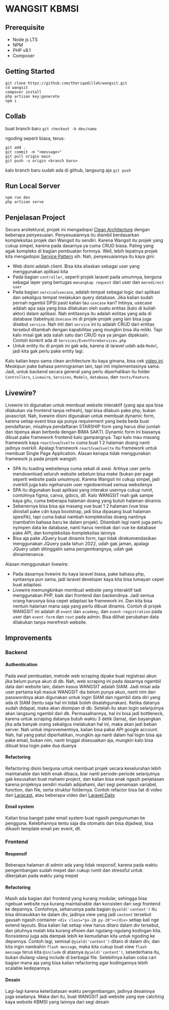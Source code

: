 # WANGSIT KBMSI

## Prerequisite
- Node js LTS
- NPM
- PHP v8.1
- Composer
## Getting Started
```
git clone https://github.com/thoriqadillah/wangsit.git
cd wangsit
composer install
php artisan key:generate
npm i
```
## Collab
buat branch baru ```git checkout -b dev/nama```

ngoding seperti biasa, terus:
```
git add .
git commit -m "<message>"
git pull origin main
git push -u origin <branch baru>
```
kalo branch baru sudah ada di github, langsung aja ```git push```
## Run Local Server
```
npm run dev 
php artisan serve
```
## Penjelasan Project
Secara arsitektural, projek ini mengadopsi [Clean Architecture](https://blog.cleancoder.com/uncle-bob/2012/08/13/the-clean-architecture.html) dengan beberapa penyesuaian. Penyesuaiannya itu diambil berdasarkan kompleksitas projek dari Wangsit itu sendiri. Karena Wangsit itu projek yang cukup simpel, karena pada dasarnya ya cuma CRUD biasa. Paling yang agak kompleks di bagian pembuatan formnya. Well, lebih tepatnya projek kita mengadopsi [Service Pattern](https://medium.com/@mhdnauvalazhar/design-pattern-implementasi-service-layer-di-laravel-cea01f64f57e) sih. Nah, penyesuaiannya itu kaya gini:

- Web disini adalah client. Bisa kita aliaskan sebagai user yang menggunakan aplikasi kita
- Pada bagian `controller`, seperti projek laravel pada umumnya, berguna sebagai layer yang bertugas `menangkap request` dari user dan `meredirect user`
- Pada bagian `service`/`usecase`, adalah tempat sebagai logic dari aplikasi dan sekaligus tempat melakukan query database. Jika kalian sudah pernah ngambil DPSI pasti kalian tau `usecase` kan? Intinya, usecase adalah apa saja yang bisa dilakukan oleh suatu entitas (kalo di kuliah aktor) dalam aplikasi. Nah entitasnya itu adalah entitas yang ada di database (tabelnya).`Usecase` ini di projek-projek yang lain bisa juga disebut `service`. Nah inti dari `service` ini tu adalah CRUD dari entitas tersebut ditambah dengan kapabilitas yang mungkin bisa dia miliki. Tapi kalo misal gak ada salah satu dari CRUD nya ya jangan dipaksain. Contoh konkrit ada di `Services/EventFormServices.php`
- Untuk entity itu di projek ini gak ada, karena di laravel udah ada `Model`, jadi kita gak perlu pake entity lagi.

Kalo kalian kepo sama clean architecture itu kaya gimana, bisa cek [video ini](https://www.youtube.com/watch?v=ykBMKfe84qM&t=4069s). Meskipun pake bahasa pemrograman lain, tapi inti implementasinya sama. Jadi, untuk backend secara general yang perlu diperhatikan itu folder `Controllers`, `Livewire`, `Services`, `Models`, `database`, dan `tests/Feature`.

## Livewire?
Livewire ini digunakan untuk membuat website interaktif (yang apa apa bisa dilakukan via frontend tanpa refresh), tapi bisa dilakuin pake php, bukan javascript. Nah, livewire disini digunakan untuk membuat dynamic form, karena setiap event bisa aja punya requirement yang beda beda buat pendaftaran, misalnya pendaftaran STARSHIP form yang harus diisi jumlah dan tipenya akan berbeda dengan BIMA SAKTI. Dynamic form ini biasanya dibuat pake framework frontend kalo gampangnya. Tapi kalo mau masang framework kaya `react`/`vue`/`svelte` cuma buat 1 2 halaman doang nanti jadinya overkill. Apalagi framework `react`/`vue`/`svelte` itu framework untuk membuat Single Page Application. Alasan kenapa tidak menggunakan framework js pada projek wangsit:
- SPA itu loading websitenya cuma sekali di awal. Artinya user perlu mendownload seluruh website sebelum bisa make (bukan per page seperti website pada umumnya). Karena Wangsit ini cukup simpel, jadi overkill juga kalo ngeharusin user ngedownload semua websitenya
- SPA itu digunakan buat aplikasi yang interaksi usernya cukup rumit, contohnya figma, canva, gdocs, dll. Kalo WANGSIT mah gak sampe kaya gitu, cuma beberapa halaman doang yang butuh halaman dinamis
- Sebenernya bisa bisa aja masang vue buat 1 2 halaman (vue bisa diinstall pake cdn kaya bootstrap, jadi bisa dipasang buat halaman spesifik), tapi cuma bakal nambah kompleksitas doang nantinya (nambahin bahasa baru ke dalam projek). Ditambah lagi nanti juga perlu nyimpen data ke database, nanti harus nembak dari vue ke database pake API, dan kompleksitas-kompleksitas lainnya
- Bisa aja pake JQuery buat dinamis form, tapi tidak direkomendasikan menggunakan JQuery pada tahun 2022, udah gak jaman, apalagi JQuery udah ditinggalin sama pengembangnya, udah gak dimaintenance.

Alasan menggunakan livewire:
- Pada dasarnya livewire itu kaya laravel biasa, pake bahasa php, syntaxnya pun sama, jadi laravel developer kaya kita bisa lumayan cepet buat adaptasi.
- Livewire memungkinkan membuat website yang interaktif tadi menggunakan PHP, baik dari frontend dan backendnya. Jadi semua orang harusnya bisa cepet adaptasi ke framework ini. Dan kita bisa nentuin halaman mana saja yang perlu dibuat dinamis. Contoh di projek WANGSIT ini adalah di `event` dan `academy`, dan `event-registration` pada user dan `event-form` dan `root` pada admin. Bisa dilihat perubahan data dilakukan tanpa merefresh website.

## Improvements
### Backend
#### **Authentication**
Pada awal pembuatan, metode web scraping dipake buat registrasi akun jika belum punya akun di db. Nah, web scraping ini pada dasarnya ngambil data dari website lain, dalam kasus WANGSIT adalah SIAM. Jadi misal ada user pertama kali masuk WANGSIT dia belum punya akun, nanti nim dan passwordnya akan digunakan untuk login SIAM dan ngambil data diri yang ada di SIAM (tentu saja hal ini tidak boleh disalahgunakan). Ketika datanya sudah didapat, maka akan disimpan di db. Setelah itu akan login selanjutnya akan langsung ngambil dari db. Permasalhannya, hal ini bisa jadi bottleneck, karena untuk scraping datanya butuh waktu 3 detik (lama), dan bayangkan jika ada banyak orang sekaligus melakukan hal ini, maka akan jadi beban server. Nah untuk improvementnya, kalian bisa pakai API google account. Nah, hal yang patut diperhatikan, mungkin aja nanti dalam hal login bisa aja pake email, bukan nim, nanti tinggal disesuaikan aja, mungkin kalo bisa dibuat bisa login pake dua duanya
#### **Refactoring**
Refactoring disini berguna untuk membuat projek secara keseluruhan lebih maintanable dan lebih enak dibaca, biar nanti periode-periode selanjutnya gak kesusahan buat mahami project, dan kalian bisa enak ngasih penjelasan karena projeknya sendiri mudah adipahami, dari segi penamaan variabel, function, dan file, serta struktur foldernya. Contoh refactor bisa liat di video dari [Laracast](https://www.youtube.com/watch?v=c2YJ6GmahJk), atau beberapa video dari [Laravel Daily](https://www.youtube.com/results?search_query=laravel+refactoring)
#### **Email system**
Kalian bisa banget pake email system buat ngasih pengumuman ke pengguna. Kelebihannya tentu saja dia otomatis dan bisa dijadwal, bisa dikasih template email per event, dll. 
### Frontend
#### **Responsif**
Beberapa halaman di admin ada yang tidak responsif, karena pada waktu pengembangan sudah mepet dan cukup rumit dan stressful untuk dikerjakan pada waktu yang mepet
#### **Refactoring**
Masih ada bagian dari frontend yang kurang modular, sehingga bisa ngebuat website nya kurang maintainable dan konsisten dari segi frontend ke depannya. Contohnya, seharusnya pada bagian `@yield('content')` itu bisa dimasukkan ke dalam div, jadinya view yang jadi `content` tersebut gausah ngasih container `<div class="px-20 py-20"></div>` setiap kali nge extend layouts. Bisa kalian liat setiap view harus ditaro dalam div tersebut, dan jatuhnya malah kita kurang efisien dan ngulang-ngulang kodingan kita. Konsistensi juga ada dampak lebih ke kemudahan kita untuk ngoding ke depannya. Contoh lagi, semisal `@yield('content')` ditaro di dalam div, dan kita ingin nambahin `flash message`, maka kita cukup buat view `flash message` terus kita `@include` di atasnya `@yield('content')`, sesederhana itu, bukan diulang-ulang include di berbagai file. Selebihnya kalian coba cari bagian mana aja yang bisa kalian refactoring agar kodingannya lebih scalable kedepannya. 
#### **Desain**
Lagi-lagi karena keterbatasan waktu pengembangan, jadinya desainnya juga seadanya. Maka dari itu, buat WANGSIT jadi website yang eye catching kaya website KBMSI yang lainnya dari segi desain